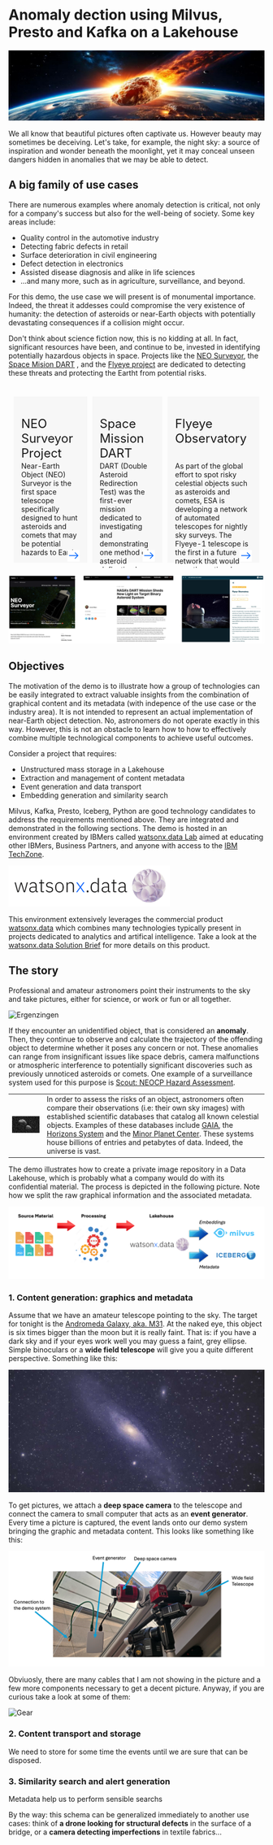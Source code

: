 # Anomaly dection using Milvus, Presto and Kafka on a Lakehouse

![Top](./images/cover1.png "watsonxdata")

We all know that beautiful pictures often captivate us. However beauty may sometimes be deceiving. Let's take, for example, the night sky: a source of inspiration and wonder beneath the moonlight, yet it may conceal unseen dangers hidden in anomalies that we may be able to detect.

## A big family of use cases

There are numerous examples where anomaly detection is critical, not only for a company's success but also for the well-being of society. Some key areas include:

- Quality control in the automotive industry
- Detecting fabric defects in retail
- Surface deterioration in civil engineering
- Defect detection in electronics
- Assisted disease diagnosis and alike in life sciences
- ...and many more, such as in agriculture, surveillance, and beyond.

For this demo, the use case we will present is of monumental importance. Indeed, the threat it addesses could compromise the very existence of humanity: the detection of asteroids or near-Earth objects with potentially devastating consequences if a collision might occur.

Don't think about science fiction now, this is no kidding at all. In fact,  significant resources have been, and continue to be, invested in identifying potentially hazardous objects in space. Projects like the [NEO Surveyor](https://science.nasa.gov/mission/neo-surveyor/), the [Space Mision DART](https://science.nasa.gov/mission/dart/) , and the [Flyeye project](https://www.esa.int/ESA_Multimedia/Images/2016/10/Flyeye_telescope) are dedicated to detecting these threats and protecting the Eartht from potential risks.

<!-- Row 0 -->
<div>
<table style="float:left;  border-spacing: 10px; border-collapse: separate; table-layout: fixed">
    <td style="padding: 15px; text-align:left; vertical-align: text-top; background-color:#F7F7F7; width: 300px; height: 250px;">
        <div style="height: 75px"><p style="font-size: 24px">
<!-- Title -->
NEO Surveyor Project
        </div>
        <div style="height: 125px"><p style="font-size: 14px">
<!-- Description -->
Near-Earth Object (NEO) Surveyor is the first space telescope specifically designed to hunt asteroids and comets that may be potential hazards to Earth.
        </div>
        <div style="height: 25px"><p style="font-size: 12px; text-align: right">
<!-- Duration -->
        </div>
        <div style="height: 10px"><p style="font-size: 12px; text-align: right">
<!-- URL -->
<a href="https://science.nasa.gov/mission/neo-surveyor/">
        <img style="display: inline-block;"src="./images/arrowblue.png"></a>
        </div>
    </td>
    <td style="padding: 15px; text-align:left; vertical-align: text-top; background-color:#F7F7F7; width: 300px; height:250px">
        <div style="height: 75px"><p style="font-size: 24px">
<!-- Title -->
Space Mission DART
</div>
        <div style="height: 125px"><p style="font-size: 14px">
<!-- Abstract -->
DART (Double Asteroid Redirection Test) was the first-ever mission dedicated to investigating and demonstrating one method of asteroid deflection by changing an asteroid’s motion in space through kinetic impact.
        </div>
        <div style="height: 25px"><p style="font-size: 12px; text-align: right">
        </div>  
        <div style="height: 10px"><p style="font-size: 12px; text-align: right">
<!-- URL -->
<a href="https://science.nasa.gov/mission/dart/">
                 <img style="display: inline-block;"src="./images/arrowblue.png"></a>
        </div>
    </td>
    <td style="padding: 15px; text-align:left; vertical-align: text-top; background-color:#F7F7F7; width: 300px; height: 250px;">
        <div style="height: 75px"><p style="font-size: 24px">
<!-- Title -->
Flyeye Observatory
        </div>
        <div style="height: 125px"><p style="font-size: 14px">
<!-- Description -->
As part of the global effort to spot risky celestial objects such as asteroids and comets, ESA is developing a network of automated telescopes for nightly sky surveys. The Flyeye-1 telescope is the first in a future network that would scan the entire sky and automatically identify possible new near-Earth objects (NEOs) for follow up and later checking by human astronomers.
        </div>
        <div style="height: 25px"><p style="font-size: 12px; text-align: right">
<!-- Duration -->
        </div>
        <div style="height: 10px"><p style="font-size: 12px; text-align: right">
<!-- URL -->
<a href="https://www.esa.int/ESA_Multimedia/Images/2017/02/Flyeye_Observatory">
        <img style="display: inline-block;"src="./images/arrowblue.png"></a>
        </div>
    </td>

</table>
</div>  

![Missions](./images/missions.png)

## Objectives

The motivation of the demo is to illustrate how a group of technologies can be easily integrated to extract valuable insights from the combination of graphical content and its metadata (with indepence of the use case or the industry area). It is not intended to represent an actual implementation of near-Earth object detection. No, astronomers do not operate exactly in this way. However, this is not an obstacle to learn how to how to effectively combine multiple technological components to achieve useful outcomes.

Consider a project that requires:

- Unstructured mass storage in a Lakehouse
- Extraction and management of content metadata
- Event generation and data transport
- Embedding generation and similarity search

Milvus, Kafka, Presto, Iceberg, Python are good technology candidates to address the requirements mentioned above. They are integrated and demonstrated in the following sections.  The demo is hosted in an environment created by IBMers called [watsonx.data Lab](https://ibm.github.io/watsonx-data-lab/) aimed at educating other IBMers, Business Partners, and anyone with access to the [IBM TechZone](https://ibm.github.io/watsonx-data-lab/).

![watsonxdata](./images/watsonxdata.png "watsonxdata")

 This environment extensively leverages the commercial product [watsonx.data](https://www.ibm.com/products/watsonx-data) which combines many technologies typically present in projects dedicated to analytics and artifical intelligence. Take a look at the [watsonx.data Solution Brief](https://www.ibm.com/downloads/cas/4Z1YXEBO) for more details on this product.

## The story

Professional and amateur astronomers point their instruments to the sky and take pictures, either for science, or work or fun or all together.

![Ergenzingen](./images/ergenzingen.png "ergenzingen")

If they encounter an unidentified object, that is considered an **anomaly**. Then, they continue to observe and calculate the trajectory of the offending object to determine whether it poses any concern or not. These anomalies can range from insignificant issues like space debris, camera malfunctions or atmospheric interference to potentially significant discoveries such as previously unnoticed asteroids or comets. One example of a surveillance system used for this purpose is [Scout: NEOCP Hazard Assessment](https://cneos.jpl.nasa.gov/scout/intro.html).

| | |
|-|-|
| ![asteroid](./images/asteroid.gif "asteroid") | In order to assess the risks of an object, astronomers often compare their observations (i.e: their own sky images) with established scientific databases that catalog all known celestial objects. Examples of these databases include [GAIA](https://www.cosmos.esa.int/web/gaia/), the [Horizons System](https://ssd.jpl.nasa.gov/horizons/) and the [Minor Planet Center](http://www.minorplanetcenter.net/about).  These systems house billions of entries and petabytes of data. Indeed, the universe is vast. |

The demo illustrates how to create a private image repository in a Data Lakehouse, which is probably what a company would do with its confidential material. The process is depicted in the following picture. Note how we split the raw graphical information and the associated metadata.

![init](./images/init.png "init")

### 1. Content generation: graphics and metadata

Assume that we have an amateur telescope pointing to the sky. The target for tonight is the [Andromeda Galaxy, aka. M31](https://en.wikipedia.org/wiki/Andromeda_Galaxy). At the naked eye, this object is six times bigger than the moon but it is really faint. That is: if you have a dark sky and if your eyes work well you may guess a faint, grey ellipse. Simple binoculars or a **wide field telescope** will give you a quite different perspective. Something like this:

![mym31](./images/mym31.png "mym31")

To get pictures, we attach a **deep space camera** to the telescope and connect the camera to small computer that acts as an **event generator**. Every time a picture is captured, the event lands onto our demo system bringing the graphic and metadata content. This looks like something like this:

![Conn](./images/connections.png "Conn")

Obviuosly, there are many cables that I am not showing in the picture and a few more components necessary to get a decent picture. Anyway, if you are curious take a look at some of them:

![Gear](./images/gear.png "Gear")

### 2. Content transport and storage



We need to store for some time the events until we are sure that can be disposed.

### 3. Similarity search and alert generation

Metadata help us to perform sensible searchs  





By the way: this schema can be generalized immediately to another use cases: think of **a drone looking for structural defects** in the surface of a bridge, or a **camera detecting imperfections** in  textile fabrics...  




